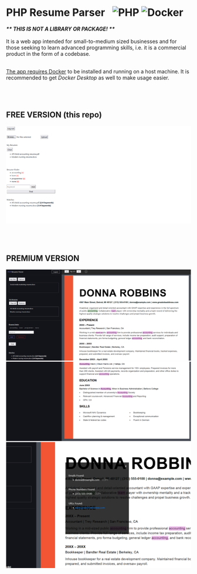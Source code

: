 # PHP Resume Parser &nbsp; ![PHP](https://img.shields.io/badge/php-%23777BB4.svg?style=for-the-badge&logo=php&logoColor=white) ![Docker](https://img.shields.io/badge/docker-%230db7ed.svg?style=for-the-badge&logo=docker&logoColor=white)<br>

***\*\* THIS IS NOT A LIBRARY OR PACKAGE! \*\****<br><br>
It is a web app intended for small-to-medium sized businesses and for those seeking to learn advanced programming skills, i.e. it is a commercial product in the form of a codebase.
<br><br>

<u>The app requires Docker</u> to be installed and running on a host machine. It is recommended to get *Docker Desktop* as well to make usage easier.
<br><br><br><br>

## FREE VERSION (this repo)
![Free Version Dashboard](./demo/free%20version%20dashboard.png)
<br><br><br><br>

## PREMIUM VERSION
![Premium Version Dashboard 1](./demo/premium%20version%20dashboard%201.png)
![Premium Version Dashboard 2](./demo/premium%20version%20dashboard%202.png)
![Premium Version Dashboard 3](./demo/premium%20version%20dashboard%203.png)